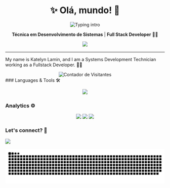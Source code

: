 <h1 align="center">✨ Olá, mundo! 👋</h1>

<p align="center">
  <img src="https://readme-typing-svg.demolab.com?font=Fira+Code&weight=500&size=24&pause=1000&color=F18EFF&center=true&vCenter=true&width=700&lines=Seja+bem-vindo+ao+meu+GitHub!;Eu+sou+Katelyn+Lamin+💻;Desenvolvedora+Full+Stack+apaixonada+por+tecnologia!+🚀" alt="Typing intro" />
</p>

<p align="center">
  <strong>Técnica em Desenvolvimento de Sistemas</strong> | <strong>Full Stack Developer</strong> 👩‍💻
</p>

<p align="center">
  <img src="https://img.shields.io/badge/Feito_com_💜_por-Katelyn_Lamin-8A2BE2?style=for-the-badge" />
</p>

<hr>

My name is Katelyn Lamin, and I am a Systems Development Technician working as a Fullstack Developer.  👩‍💻
<div align="center"> <img src="https://estruyf-github.azurewebsites.net/api/VisitorHit?user=Katlamin&repo=Katlamin&countColor=blue" alt="Contador de Visitantes" /> </div>
### Languages & Tools 🛠  
<p align="center">
  <img src="https://skillicons.dev/icons?i=python,html,github,vscode,css" />
</p>

### Analytics ⚙️
<!-- STATS + STREAK -->
<div align="center"> <!-- Línguas mais usadas --> <img height="160" src="https://github-readme-stats.vercel.app/api/top-langs/?username=Katlamin&layout=compact&langs_count=8&theme=tokyonight&count_private=true"/> <!-- Estatísticas de commits (contribuições) --> <img height="160" src="https://github-readme-streak-stats.herokuapp.com/?user=Katlamin&hide_border=true&theme=tokyonight"/> <!-- Estatísticas gerais --> <img height="160" src="https://github-readme-stats.vercel.app/api?username=Katlamin&show_icons=true&count_private=true&theme=tokyonight"/> </div>

### Let's connect? 🤝 
<a href="katelyn.faria@gmail.com"><img src="https://img.shields.io/badge/Gmail-D14836?style=for-the-badge&logo=gmail&logoColor=white"/></a>                                                                        <p align="center">
  <img src="https://raw.githubusercontent.com/platane/snk/output/github-contribution-grid-snake.svg" alt="snake" />
</p>
